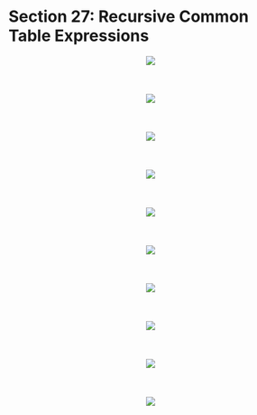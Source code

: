 # Section 27: Recursive Common Table Expressions

<div align="center"><img src="../../diagrams/23/sql-4.svg" /></div><br/><br/><br/>
<div align="center"><img src="../../diagrams/23/sql-5.svg" /></div><br/><br/><br/>
<div align="center"><img src="../../diagrams/23/sql-6.svg" /></div><br/><br/><br/>
<div align="center"><img src="../../diagrams/23/sql-7.svg" /></div><br/><br/><br/>
<div align="center"><img src="../../diagrams/23/sql-8.svg" /></div><br/><br/><br/>
<div align="center"><img src="../../diagrams/23/sql-9.svg" /></div><br/><br/><br/>
<div align="center"><img src="../../diagrams/23/sql-10.svg" /></div><br/><br/><br/>
<div align="center"><img src="../../diagrams/23/sql-11.svg" /></div><br/><br/><br/>
<div align="center"><img src="../../diagrams/23/sql-12.svg" /></div><br/><br/><br/>
<div align="center"><img src="../../diagrams/23/sql-13.svg" /></div><br/><br/><br/>

